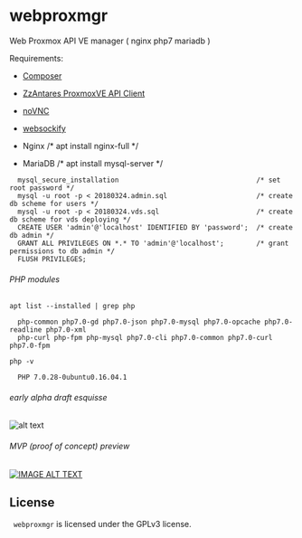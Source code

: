 # webproxmgr
Web Proxmox API VE manager ( nginx php7 mariadb )


Requirements:

- [Composer](https://getcomposer.org/download)
- [ZzAntares ProxmoxVE API Client](https://github.com/ZzAntares/ProxmoxVE)
- [noVNC](https://github.com/novnc/noVNC)
- [websockify](https://github.com/novnc/websockify)

- Nginx     /* apt install nginx-full */
- MariaDB   /* apt install mysql-server */

```
  mysql_secure_installation                                  /* set root password */
  mysql -u root -p < 20180324.admin.sql                      /* create db scheme for users */
  mysql -u root -p < 20180324.vds.sql                        /* create db scheme for vds deploying */
  CREATE USER 'admin'@'localhost' IDENTIFIED BY 'password';  /* create db admin */
  GRANT ALL PRIVILEGES ON *.* TO 'admin'@'localhost';        /* grant permissions to db admin */
  FLUSH PRIVILEGES;
```

###### PHP modules

```
apt list --installed | grep php

  php-common php7.0-gd php7.0-json php7.0-mysql php7.0-opcache php7.0-readline php7.0-xml
  php-curl php-fpm php-mysql php7.0-cli php7.0-common php7.0-curl php7.0-fpm 

php -v

  PHP 7.0.28-0ubuntu0.16.04.1
```

###### early alpha draft esquisse

![alt text](https://github.com/openbsod/webproxmgr/blob/master/webproxmgr.png)

###### MVP (proof of concept) preview

[![IMAGE ALT TEXT](http://img.youtube.com/vi/202r8cK36K0/0.jpg)](http://www.youtube.com/watch?v=202r8cK36K0 "webproxmoxmgr")

License
-------
`` webproxmgr`` is licensed under the GPLv3 license.

